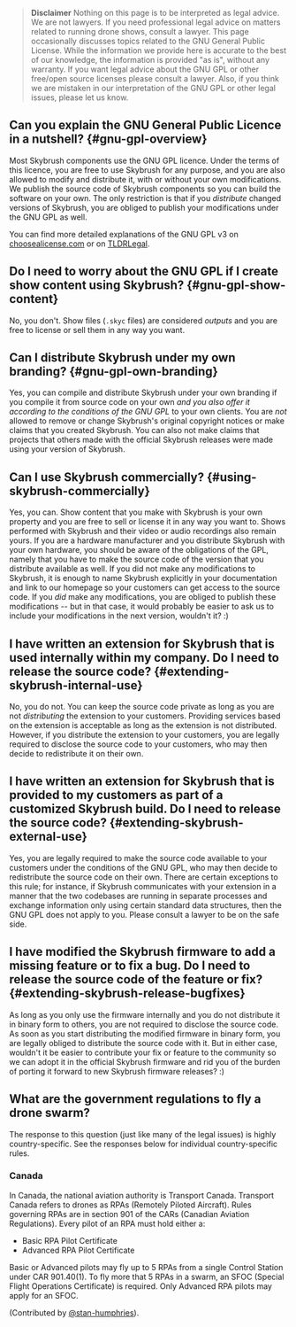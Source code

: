 > **Disclaimer**
> Nothing on this page is to be interpreted as legal advice. We are not lawyers. If you need professional legal advice on matters related to running drone shows, consult a lawyer.
> This page occasionally discusses topics related to the GNU General Public License. While the information we provide here is accurate to the best of our knowledge, the information is provided "as is", without any warranty. If you want legal advice about the GNU GPL or other free/open source licenses please consult a lawyer.
> Also, if you think we are mistaken in our interpretation of the GNU GPL or other legal issues, please let us know.


## Can you explain the GNU General Public Licence in a nutshell? {#gnu-gpl-overview}

Most Skybrush components use the GNU GPL licence. Under the terms of this licence, you are free to use Skybrush for any purpose, and you are also allowed to modify and distribute it, with or without your own modifications. We publish the source code of Skybrush components so you can build the software on your own. The only restriction is that if you _distribute_ changed versions of Skybrush, you are obliged to publish your modifications under the GNU GPL as well.

You can find more detailed explanations of the GNU GPL v3 on [choosealicense.com](https://choosealicense.com/licenses/gpl-3.0/) or on [TLDRLegal](<https://tldrlegal.com/license/gnu-general-public-license-v3-(gpl-3)>).


## Do I need to worry about the GNU GPL if I create show content using Skybrush? {#gnu-gpl-show-content}

No, you don't. Show files (`.skyc` files) are considered _outputs_ and you are free to license or sell them in any way you want.


## Can I distribute Skybrush under my own branding? {#gnu-gpl-own-branding}

Yes, you can compile and distribute Skybrush under your own branding if you compile it from source code on your own _and you also offer it according to the conditions of the GNU GPL_ to your own clients. You are _not_ allowed to remove or change Skybrush's original copyright notices or make claims that you created Skybrush. You can also not make claims that projects that others made with the official Skybrush releases were made using your version of Skybrush.


## Can I use Skybrush commercially? {#using-skybrush-commercially}

Yes, you can. Show content that you make with Skybrush is your own property and you are free to sell or license it in any way you want to. Shows performed with Skybrush and their video or audio recordings also remain yours. If you are a hardware manufacturer and you distribute Skybrush with your own hardware, you should be aware of the obligations of the GPL, namely that you have to make the source code of the version that you distribute available as well. If you did not make any modifications to Skybrush, it is enough to name Skybrush explicitly in your documentation and link to our homepage so your customers can get access to the source code. If you _did_ make any modifications, you are obliged to publish these modifications -- but in that case, it would probably be easier to ask us to include your modifications in the next version, wouldn't it? :)


## I have written an extension for Skybrush that is used internally within my company. Do I need to release the source code? {#extending-skybrush-internal-use}

No, you do not. You can keep the source code private as long as you are not _distributing_ the extension to your customers. Providing services based on the extension is acceptable as long as the extension is not distributed. However, if you distribute the extension to your customers, you are legally required to disclose the source code to your customers, who may then decide to redistribute it on their own.


## I have written an extension for Skybrush that is provided to my customers as part of a customized Skybrush build. Do I need to release the source code? {#extending-skybrush-external-use}

Yes, you are legally required to make the source code available to your customers under the conditions of the GNU GPL, who may then decide to redistribute the source code on their own. There are certain exceptions to this rule; for instance, if Skybrush communicates with your extension in a manner that the two codebases are running in separate processes and exchange information only using certain standard data structures, then the GNU GPL does not apply to you. Please consult a lawyer to be on the safe side.


## I have modified the Skybrush firmware to add a missing feature or to fix a bug. Do I need to release the source code of the feature or fix? {#extending-skybrush-release-bugfixes}

As long as you only use the firmware internally and you do not distribute it in binary form to others, you are not required to disclose the source code. As soon as you start distributing the modified firmware in binary form, you are legally obliged to distribute the source code with it. But in either case, wouldn't it be easier to contribute your fix or feature to the community so we can adopt it in the official Skybrush firmware and rid you of the burden of porting it forward to new Skybrush firmware releases? :)


## What are the government regulations to fly a drone swarm?

The response to this question (just like many of the legal issues) is highly country-specific. See the responses below for individual country-specific rules.

### Canada

In Canada, the national aviation authority is Transport Canada. Transport Canada refers to drones as RPAs (Remotely Piloted Aircraft). Rules governing RPAs are in section 901 of the CARs (Canadian Aviation Regulations).
Every pilot of an RPA must hold either a:

- Basic RPA Pilot Certificate
- Advanced RPA Pilot Certificate

Basic or Advanced pilots may fly up to 5 RPAs from a single Control Station under CAR 901.40(1). To fly more that 5 RPAs in a swarm, an SFOC (Special Flight Operations Certificate) is required. Only Advanced RPA pilots may apply for an SFOC.

(Contributed by [@stan-humphries](https://github.com/stan-humphries)).
